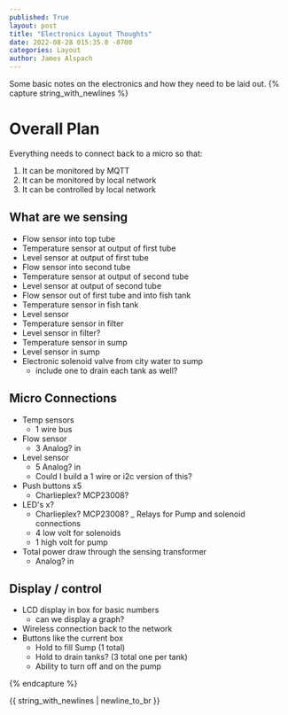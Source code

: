 ```yaml
---
published: True
layout: post
title: "Electronics Layout Thoughts"
date: 2022-08-28 015:35.0 -0700
categories: Layout
author: James Alspach
---
```

Some basic notes on the electronics and how they need to be laid out.
{% capture string_with_newlines %}
# Overall Plan
Everything needs to connect back to a micro so that:
1. It can be monitored by MQTT
2. It can be monitored by local network
3. It can be controlled by local network

## What are we sensing
- Flow sensor into top tube
- Temperature sensor at output of first tube
- Level sensor at output of first tube
- Flow sensor into second tube
- Temperature sensor at output of second tube
- Level sensor at output of second tube
- Flow sensor out of first tube and into fish tank
- Temperature sensor in fish tank
- Level sensor
- Temperature sensor in filter
- Level sensor in filter?
- Temperature sensor in sump
- Level sensor in sump
- Electronic solenoid valve from city water to sump
    - include one to drain each tank as well?  

## Micro Connections  

- Temp sensors
    - 1 wire bus
- Flow sensor
    - 3 Analog? in
- Level sensor
    - 5 Analog? in
    - Could I build a 1 wire or i2c version of this?
- Push buttons x5
    - Charlieplex? MCP23008?
- LED's x?
    - Charlieplex? MCP23008?
_ Relays for Pump and solenoid connections
    - 4 low volt for solenoids
    - 1 high volt for pump
- Total power draw through the sensing transformer
    - Analog? in  

## Display / control  

- LCD display in box for basic numbers
    - can we display a graph?
- Wireless connection back to the network
- Buttons like the current box
    - Hold to fill Sump (1 total)
    - Hold to drain tanks? (3 total one per tank)
    - Ability to turn off and on the pump




{% endcapture %}

{{ string_with_newlines | newline_to_br }}